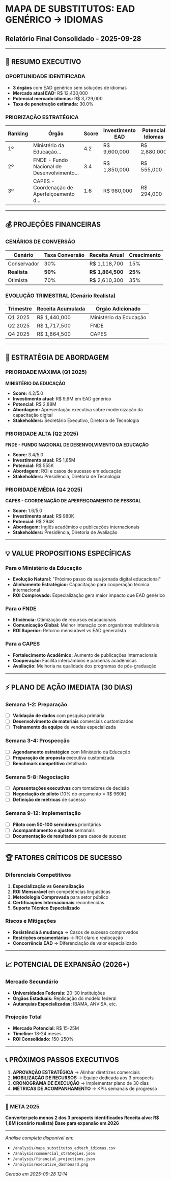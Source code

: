 
# MAPA DE SUBSTITUTOS: EAD GENÉRICO → IDIOMAS
## Relatório Final Consolidado - 2025-09-28

---

## 🎯 RESUMO EXECUTIVO

### OPORTUNIDADE IDENTIFICADA
- **3 órgãos** com EAD genérico sem soluções de idiomas
- **Mercado atual EAD:** R$ 12,430,000
- **Potencial mercado idiomas:** R$ 3,729,000
- **Taxa de penetração estimada:** 30.0%

### PRIORIZAÇÃO ESTRATÉGICA

| Ranking | Órgão | Score | Investimento EAD | Potencial Idiomas | Timeline |
|---------|-------|-------|------------------|-------------------|----------|
| 1º | Ministério da Educação... | 4.2 | R$ 9,600,000 | R$ 2,880,000 | Q1 2025 |
| 2º | FNDE - Fundo Nacional de Desenvolvimento... | 3.4 | R$ 1,850,000 | R$ 555,000 | Q2 2025 |
| 3º | CAPES - Coordenação de Aperfeiçoamento d... | 1.6 | R$ 980,000 | R$ 294,000 | Q4 2025 |

---

## 💰 PROJEÇÕES FINANCEIRAS

### CENÁRIOS DE CONVERSÃO

| Cenário | Taxa Conversão | Receita Anual | Crescimento |
|---------|----------------|---------------|-------------|
| Conservador | 30% | R$ 1,118,700 | 15% |
| **Realista** | **50%** | **R$ 1,864,500** | **25%** |
| Otimista | 70% | R$ 2,610,300 | 35% |

### EVOLUÇÃO TRIMESTRAL (Cenário Realista)

| Trimestre | Receita Acumulada | Órgão Adicionado |
|-----------|-------------------|------------------|
| Q1 2025 | R$ 1,440,000 | Ministério da Educação |
| Q2 2025 | R$ 1,717,500 | FNDE |
| Q4 2025 | R$ 1,864,500 | CAPES |

---

## 🎯 ESTRATÉGIA DE ABORDAGEM

### PRIORIDADE MÁXIMA (Q1 2025)
**MINISTÉRIO DA EDUCAÇÃO**
- **Score:** 4.2/5.0
- **Investimento atual:** R$ 9,6M em EAD genérico
- **Potencial:** R$ 2,88M
- **Abordagem:** Apresentação executiva sobre modernização da capacitação digital
- **Stakeholders:** Secretário Executivo, Diretoria de Tecnologia

### PRIORIDADE ALTA (Q2 2025)
**FNDE - FUNDO NACIONAL DE DESENVOLVIMENTO DA EDUCAÇÃO**
- **Score:** 3.4/5.0
- **Investimento atual:** R$ 1,85M
- **Potencial:** R$ 555K
- **Abordagem:** ROI e casos de sucesso em educação
- **Stakeholders:** Presidência, Diretoria de Tecnologia

### PRIORIDADE MÉDIA (Q4 2025)
**CAPES - COORDENAÇÃO DE APERFEIÇOAMENTO DE PESSOAL**
- **Score:** 1.6/5.0
- **Investimento atual:** R$ 980K
- **Potencial:** R$ 294K
- **Abordagem:** Inglês acadêmico e publicações internacionais
- **Stakeholders:** Presidência, Diretoria de Avaliação

---

## 💡 VALUE PROPOSITIONS ESPECÍFICAS

### Para o Ministério da Educação
- **Evolução Natural:** "Próximo passo da sua jornada digital educacional"
- **Alinhamento Estratégico:** Capacitação para cooperação técnica internacional
- **ROI Comprovado:** Especialização gera maior impacto que EAD genérico

### Para o FNDE
- **Eficiência:** Otimização de recursos educacionais
- **Comunicação Global:** Melhor interação com organismos multilaterais
- **ROI Superior:** Retorno mensurável vs EAD generalista

### Para a CAPES
- **Fortalecimento Acadêmico:** Aumento de publicações internacionais
- **Cooperação:** Facilita intercâmbios e parcerias acadêmicas
- **Avaliação:** Melhoria na qualidade dos programas de pós-graduação

---

## ⚡ PLANO DE AÇÃO IMEDIATA (30 DIAS)

### Semana 1-2: Preparação
- [ ] **Validação de dados** com pesquisa primária
- [ ] **Desenvolvimento de materiais** comerciais customizados
- [ ] **Treinamento da equipe** de vendas especializada

### Semana 3-4: Prospecção
- [ ] **Agendamento estratégico** com Ministério da Educação
- [ ] **Preparação de proposta** executiva customizada
- [ ] **Benchmark competitivo** detalhado

### Semana 5-8: Negociação
- [ ] **Apresentações executivas** com tomadores de decisão
- [ ] **Negociação de piloto** (10% do orçamento = R$ 960K)
- [ ] **Definição de métricas** de sucesso

### Semana 9-12: Implementação
- [ ] **Piloto com 50-100 servidores** prioritários
- [ ] **Acompanhamento e ajustes** semanais
- [ ] **Documentação de resultados** para casos de sucesso

---

## 🏆 FATORES CRÍTICOS DE SUCESSO

### Diferenciais Competitivos
1. **Especialização vs Generalização**
2. **ROI Mensurável** em competências linguísticas
3. **Metodologia Comprovada** para setor público
4. **Certificações Internacionais** reconhecidas
5. **Suporte Técnico Especializado**

### Riscos e Mitigações
- **Resistência à mudança** → Casos de sucesso comprovados
- **Restrições orçamentárias** → ROI claro e realocação
- **Concorrência EAD** → Diferenciação de valor especializado

---

## 📈 POTENCIAL DE EXPANSÃO (2026+)

### Mercado Secundário
- **Universidades Federais:** 20-30 instituições
- **Órgãos Estaduais:** Replicação do modelo federal
- **Autarquias Especializadas:** IBAMA, ANVISA, etc.

### Projeção Total
- **Mercado Potencial:** R$ 15-25M
- **Timeline:** 18-24 meses
- **ROI Consolidado:** 150-250%

---

## 📞 PRÓXIMOS PASSOS EXECUTIVOS

1. **APROVAÇÃO ESTRATÉGICA** → Alinhar diretrizes comerciais
2. **MOBILIZAÇÃO DE RECURSOS** → Equipe dedicada aos 3 prospects
3. **CRONOGRAMA DE EXECUÇÃO** → Implementar plano de 30 dias
4. **MÉTRICAS DE ACOMPANHAMENTO** → KPIs semanais de progresso

---

### 🎯 META 2025
**Converter pelo menos 2 dos 3 prospects identificados**
**Receita alvo: R$ 1,8M (cenário realista)**
**Base para expansão em 2026**

---
*Análise completa disponível em:*
- `/analysis/mapa_substitutos_edtech_idiomas.csv`
- `/analysis/commercial_strategies.json`
- `/analysis/financial_projections.json`
- `/analysis/executive_dashboard.png`

*Gerado em 2025-09-28 12:14*
